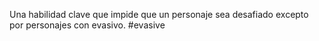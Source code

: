 Una habilidad clave que impide que un personaje sea desafiado excepto por personajes con evasivo.
#evasive